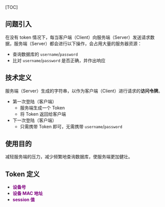 <!-- @title: 【今日份学习】何为 Token？ -->
<!-- @date: 2021-10-29 18:13:21 -->
<!-- @author: Zhang Jinbao -->
<!-- Table of Content -->

[TOC]



## 问题引入

在没有 token 情况下，每当客户端（Client）向服务端（Server）发送请求数据，服务端（Server）都会进行以下操作，会占用大量的服务器资源：

- 查询数据库的 `username`/`password`
- 比对 `username`/`password` 是否正确，并作出响应



## 技术定义

服务端（Server）生成的字符串，以作为客户端（Client）进行请求的**访问令牌**。

- 第一次登陆（客户端）
  - 服务端生成一个 Token
  - 将 Token 返回给客户端
- 下一次登陆（客户端）
  - 只需携带 Token 即可，无需携带 `username`/`password`



## 使用目的

减轻服务端的压力，减少频繁地查询数据库，使服务端更加健壮。



## Token 定义

- <font color="purple">**设备号**</font>
- <font color="purple">**设备 MAC 地址**</font>
- <font color="purple">**session 值**</font>